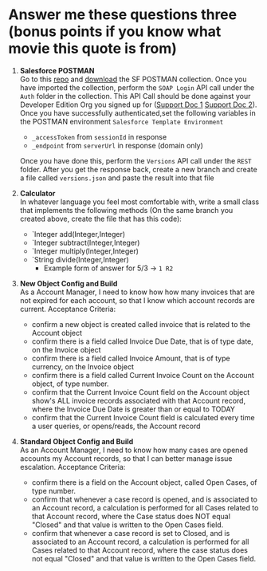 # Answer me these questions three (bonus points if you know what movie this quote is from)

1. **Salesforce POSTMAN**<br/>
Go to this [repo](https://github.com/forcedotcom/postman-salesforce-apis) and [download](https://github.com/forcedotcom/postman-salesforce-apis) the SF POSTMAN collection. Once you have imported the collection, perform the `SOAP Login` API call under the `Auth` folder in the collection. This API Call should be done against your Developer Edition Org you signed up for ([Support Doc 1](https://developer.salesforce.com/docs/atlas.en-us.api.meta/api/sforce_api_calls_login.htm) [Support Doc 2](https://trailhead.salesforce.com/content/learn/modules/api_basics/api_basics_soap)). Once you have successfully authenticated,set the following variables in the POSTMAN environment `Salesforce Template Environment`
    * `_accessToken` from `sessionId` in response
    * `_endpoint` from `serverUrl` in response (domain only)

   Once you have done this, perform the `Versions` API call under the `REST` folder. After you get the response back, create a new branch and create a file called `versions.json` and paste the result into that file

2. **Calculator**<br/>
   In whatever language you feel most comfortable with, write a small class that implements the following methods (On the same branch you created above, create the file that has this code):

   * `Integer add(Integer,Integer)
   * `Integer subtract(Integer,Integer)
   * `Integer multiply(Integer,Integer)
   * `String divide(Integer,Integer)
      * Example form of answer for 5/3 -> `1 R2`

3. **New Object Config and Build**<br/>
   As a Account Manager, I need to know how how many invoices that are not expired for each account, so that I know which account records are current. 
   Acceptance Criteria:
   * confirm a new object is created called invoice that is related to the Account object
   * confirm there is a field called Invoice Due Date, that is of type date, on the Invoice object
   * confirm there is a field called Invoice Amount, that is of type currency, on the Invoice object
   * confirm there is a field called Current Invoice Count on the Account object, of type number.
   * confirm that the Current Invoice Count field on the Account object show's ALL invoice records associated with that Account record, where the Invoice Due Date is greater than or equal to TODAY
   * confirm that the Current Invoice Count field is calculated every time a user queries, or opens/reads, the Account record

4. **Standard Object Config and Build**<br/>
   As an Account Manager, I need to know how many cases are opened accounts my Account records, so that I can better manage issue escalation. 
   Acceptance Criteria:
   * confirm there is a field on the Account object, called Open Cases, of type number.
   * confirm that whenever a case record is opened, and is associated to an Account record, a calculation is performed for all Cases related to that Account record, where the Case status does NOT equal "Closed" and that value is written to the Open Cases field.
   * confirm that whenever a case record is set to Closed, and is associated to an Account record, a calculation is performed for all Cases related to that Account record, where the case status does not equal "Closed" and that value is written to the Open Cases field.
